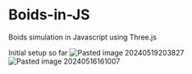 # Boids-in-JS
Boids simulation in Javascript using Three.js

Initial setup so far
![Pasted image 20240519203827](https://github.com/ACassiusD/Boids-in-JS/assets/18119577/4c1c17ca-e016-4409-afc6-6e9b24ea679a)
![Pasted image 20240516161007](https://github.com/ACassiusD/Boids-in-JS/assets/18119577/c9c7c9d4-23c7-4219-aea8-cc1ca0f6f486)
